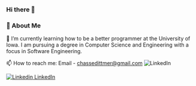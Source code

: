 ###  Hi there 👋

### 💬 About Me

<!--
**ChaseDitt/ChaseDitt** is a ✨ _special_ ✨ repository because its `README.md` (this file) appears on your GitHub profile.

Here are some ideas to get you started:

- 🔭 I’m currently working on ...
- 🌱 I’m currently learning ...
- 👯 I’m looking to collaborate on ...
- 🤔 I’m looking for help with ...
- 💬 Ask me about ...
- 📫 How to reach me: ...
- 😄 Pronouns: ...
- ⚡ Fun fact: ...
-->
🌱 I’m currently learning how to be a better programmer at the University of Iowa. I am pursuing a degree in Computer Science and Engineering with a focus in Software Engineering.




📫 How to reach me: Email - chassedittmer@gmail.com  ![LinkedIn](https://img.shields.io/badge/LinkedIn-000000?style=for-the-badge&logo=LinkedIn&logoColor=white)

[![Linkedin](https://i.stack.imgur.com/gVE0j.png) LinkedIn](https://www.linkedin.com/ChaseDitt)

